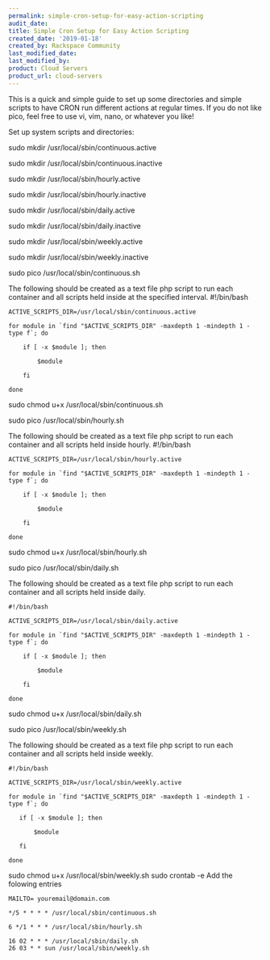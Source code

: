 ```yaml
---
permalink: simple-cron-setup-for-easy-action-scripting
audit_date:
title: Simple Cron Setup for Easy Action Scripting
created_date: '2019-01-18'
created_by: Rackspace Community
last_modified_date: 
last_modified_by: 
product: Cloud Servers
product_url: cloud-servers
---
```


This is a quick and simple guide to set up some directories and simple scripts to have CRON run different actions at regular times.  If you do not like pico, feel free to use vi, vim, nano, or whatever you like!

Set up system scripts and directories:

sudo mkdir /usr/local/sbin/continuous.active

sudo mkdir /usr/local/sbin/continuous.inactive

sudo mkdir /usr/local/sbin/hourly.active

sudo mkdir /usr/local/sbin/hourly.inactive

sudo mkdir /usr/local/sbin/daily.active

sudo mkdir /usr/local/sbin/daily.inactive

sudo mkdir /usr/local/sbin/weekly.active

sudo mkdir /usr/local/sbin/weekly.inactive

sudo pico /usr/local/sbin/continuous.sh


The following should be created as a text file php script to run each container and all scripts held inside at the specified interval.
    #!/bin/bash

    ACTIVE_SCRIPTS_DIR=/usr/local/sbin/continuous.active

    for module in `find "$ACTIVE_SCRIPTS_DIR" -maxdepth 1 -mindepth 1 -type f`; do

        if [ -x $module ]; then

            $module

        fi

    done

sudo chmod u+x /usr/local/sbin/continuous.sh

sudo pico /usr/local/sbin/hourly.sh

The following should be created as a text file php script to run each container and all scripts held inside hourly.
    #!/bin/bash

    ACTIVE_SCRIPTS_DIR=/usr/local/sbin/hourly.active

    for module in `find "$ACTIVE_SCRIPTS_DIR" -maxdepth 1 -mindepth 1 -type f`; do

        if [ -x $module ]; then

            $module

        fi

    done

sudo chmod u+x /usr/local/sbin/hourly.sh

sudo pico /usr/local/sbin/daily.sh

The following should be created as a text file php script to run each container and all scripts held inside daily.

    #!/bin/bash

    ACTIVE_SCRIPTS_DIR=/usr/local/sbin/daily.active

    for module in `find "$ACTIVE_SCRIPTS_DIR" -maxdepth 1 -mindepth 1 -type f`; do

        if [ -x $module ]; then

            $module

        fi

    done

sudo chmod u+x /usr/local/sbin/daily.sh

sudo pico /usr/local/sbin/weekly.sh

The following should be created as a text file php script to run each container and all scripts held inside weekly.

    #!/bin/bash

    ACTIVE_SCRIPTS_DIR=/usr/local/sbin/weekly.active

    for module in `find "$ACTIVE_SCRIPTS_DIR" -maxdepth 1 -mindepth 1 -type f`; do

       if [ -x $module ]; then

           $module

       fi

    done

sudo chmod u+x /usr/local/sbin/weekly.sh
sudo crontab -e
Add the folowing entries

    MAILTO= youremail@domain.com

    */5 * * * * /usr/local/sbin/continuous.sh

    6 */1 * * * /usr/local/sbin/hourly.sh

    16 02 * * * /usr/local/sbin/daily.sh
    26 03 * * sun /usr/local/sbin/weekly.sh
